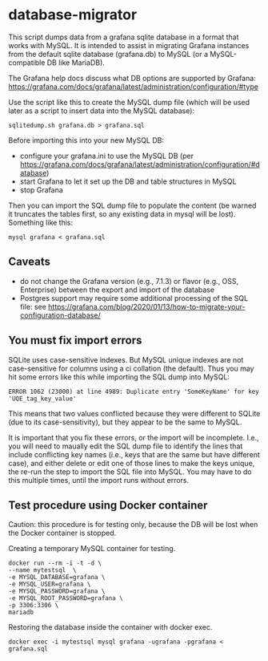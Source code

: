 # database-migrator
This script dumps data from a grafana sqlite database in a format that works with MySQL. It is intended to assist in migrating Grafana instances from the default sqlite database (grafana.db) to MySQL (or a MySQL-compatible DB like MariaDB). 

The Grafana help docs discuss what DB options are supported by Grafana: https://grafana.com/docs/grafana/latest/administration/configuration/#type

Use the script like this to create the MySQL dump file (which will be used later as a script to insert data into the MySQL database):

```
sqlitedump.sh grafana.db > grafana.sql
```

Before importing this into your new MySQL DB:
- configure your grafana.ini to use the MySQL DB (per https://grafana.com/docs/grafana/latest/administration/configuration/#database)
- start Grafana to let it set up the DB and table structures in MySQL
- stop Grafana

Then you can import the SQL dump file to populate the content (be warned it truncates the tables first, so any existing data in mysql will be lost). Something like this:

```
mysql grafana < grafana.sql
```

## Caveats
- do not change the Grafana version (e.g., 7.1.3) or flavor (e.g., OSS, Enterprise) between the export and import of the database
- Postgres support may require some additional processing of the SQL file: see https://grafana.com/blog/2020/01/13/how-to-migrate-your-configuration-database/

## You must fix import errors
SQLite uses case-sensitive indexes. But MySQL unique indexes are not case-sensitive for columns using a ci collation (the default). Thus you may hit some errors like this while importing the SQL dump into MySQL:

```
ERROR 1062 (23000) at line 4989: Duplicate entry 'SomeKeyName' for key 'UQE_tag_key_value'
```

This means that two values conflicted because they were different to SQLite (due to its case-sensitivity), but they appear to be the same to MySQL.

It is important that you fix these errors, or the import will be incomplete. I.e., you will need to maually edit the SQL dump file to identify the lines that include conflicting key names (i.e., keys that are the same but have different case), and either delete or edit one of those lines to make the keys unique, the re-run the step to import the SQL file into MySQL. You may have to do this multiple times, until the import runs without errors.

## Test procedure using Docker container
Caution: this procedure is for testing only, because the DB will be lost when the Docker container is stopped.

Creating a temporary MySQL container for testing.

```
docker run --rm -i -t -d \
--name mytestsql  \
-e MYSQL_DATABASE=grafana \
-e MYSQL_USER=grafana \
-e MYSQL_PASSWORD=grafana \
-e MYSQL_ROOT_PASSWORD=grafana \
-p 3306:3306 \
mariadb
```

Restoring the database inside the container with docker exec.

```
docker exec -i mytestsql mysql grafana -ugrafana -pgrafana < grafana.sql
```
